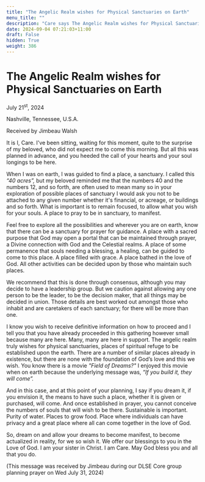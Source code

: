 ```yaml
---
title: "The Angelic Realm wishes for Physical Sanctuaries on Earth"
menu_title: ""
description: "Care says The Angelic Realm wishes for Physical Sanctuaries on Earth"
date: 2024-09-04 07:21:03+11:00
draft: False
hidden: True
weight: 386
---
```

# The Angelic Realm wishes for Physical Sanctuaries on Earth 

July 21<sup>st</sup>, 2024

Nashville, Tennessee, U.S.A.

Received by Jimbeau Walsh  

It is I, Care. I've been sitting, waiting for this moment, quite to the surprise of my beloved, who did not expect me to come this morning. But all this was planned in advance, and you heeded the call of your hearts and your soul longings to be here.

When I was on earth, I was guided to find a place, a sanctuary. I called this *“40 acres”,* but my beloved reminded me that the numbers 40 and the numbers 12, and so forth, are often used to mean many so in your exploration of possible places of sanctuary I would ask you not to be attached to any given number whether it's financial, or acreage, or buildings and so forth. What is important is to remain focused, to allow what you wish for your souls. A place to pray to be in sanctuary, to manifest. 

Feel free to explore all the possibilities and wherever you are on earth, know that there can be a sanctuary for prayer for guidance. A place with a sacred purpose that God may open a portal that can be maintained through prayer, a Divine connection with God and the Celestial realms. A place of some permanence that souls needing a blessing, a healing, can be guided to come to this place. A place filled with grace. A place bathed in the love of God. All other activities can be decided upon by those who maintain such places.

We recommend that this is done through consensus, although you may decide to have a leadership group. But we caution against allowing any one person to be the leader, to be the decision maker, that all things may be decided in union. Those details are best worked out amongst those who inhabit and are caretakers of each sanctuary; for there will be more than one.

I know you wish to receive definitive information on how to proceed and I tell you that you have already proceeded in this gathering however small because many are here. Many, many are here in support. The angelic realm truly wishes for physical sanctuaries, places of spiritual refuge to be established upon the earth. There are a number of similar places already in existence, but there are none with the foundation of God’s love and this we wish. You know there is a movie *"Field of Dreams?"* I enjoyed this movie when on earth because the underlying message was, *“If you build it, they will come”.* 

And in this case, and at this point of your planning, I say if you dream it, if you envision it, the means to have such a place, whether it is given or purchased, will come. And once established in prayer, you cannot conceive the numbers of souls that will wish to be there. Sustainable is important. Purity of water. Places to grow food. Place where individuals can have privacy and a great place where all can come together in the love of God.

So, dream on and allow your dreams to become manifest, to become actualized in reality, for we so wish it. We offer our blessings to you in the Love of God. I am your sister in Christ. I am Care. May God bless you and all that you do.

(This message was received by Jimbeau during our DLSE Core group planning prayer on Wed July 31, 2024)